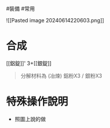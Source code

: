 #裝備 #常用 

![[Pasted image 20240614220603.png]]
# 合成
[[鋁錠]]' 3+[[銀錠]]
> 分解材料為
	(冶煉) 鋁粉X3 / 銀粉X3
# 特殊操作說明
- 照圖上說的做
